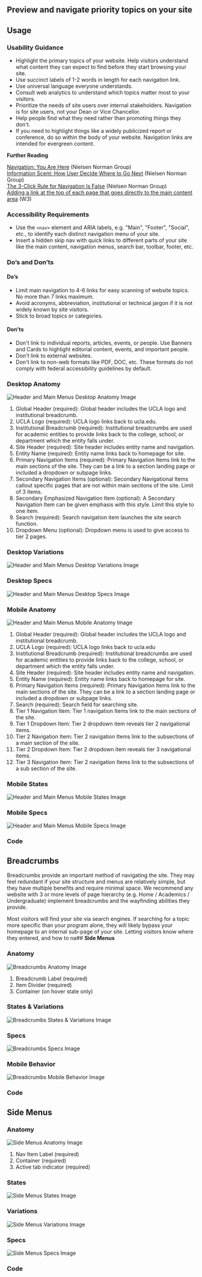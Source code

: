 ## Preview and navigate priority topics on your site

## **Usage**

### **Usability Guidance**

* Highlight the primary topics of your website. Help visitors understand what content they can expect to find before they start browsing your site.
* Use succinct labels of 1-2 words in length for each navigation link.
* Use universal language everyone understands.
* Consult web analytics to understand which topics matter most to your visitors.
* Prioritize the needs of site users over internal stakeholders. Navigation is for site users, not your Dean or Vice Chancellor.
* Help people find what they need rather than promoting things they don't.
* If you need to highlight things like a widely publicized report or conference, do so within the body of your website. Navigation links are intended for evergreen content.

**Further Reading**

[Navigation: You Are Here](https://www.nngroup.com/articles/navigation-you-are-here/) (Nielsen Norman Group)<br>
[Information Scent: How User Decide Where to Go Next](https://www.nngroup.com/articles/information-scent/) (Nielsen Norman Group)<br>
[The 3-Click Rule for Navigation Is False](https://www.nngroup.com/articles/3-click-rule/) (Nielsen Norman Group)<br>
[Adding a link at the top of each page that goes directly to the main content area](https://www.w3.org/TR/WCAG20-TECHS/G1.html) (W3)

### **Accessibility Requirements**

* Use the `<nav>` element and ARIA labels, e.g. "Main", "Footer", "Social", etc., to identify each distinct navigation menu of your site.
* Insert a hidden skip nav with quick links to different parts of your site like the main content, navigation menus, search bar, toolbar, footer, etc.

### **Do’s and Don’ts**

#### **Do’s**

* Limit main navigation to 4-6 links for easy scanning of website topics. No more than 7 links maximum.
* Avoid acronyms, abbreviation, institutional or technical jargon if it is not widely known by site visitors.
* Stick to broad topics or categories.

#### **Don'ts**

* Don't link to individual reports, articles, events, or people. Use Banners and Cards to highlight editorial content, events, and important people.
* Don't link to external websites.
* Don't link to non-web formats like PDF, DOC, etc. These formats do not comply with federal accessibility guidelines by default.

### **Desktop Anatomy**

![Header and Main Menus Desktop Anatomy Image](/build/img/Header/header-desktop-anatomy.jpg)

1. Global Header (required): Global header includes the UCLA logo and institutional breadcrumb.
2. UCLA Logo (required): UCLA logo links back to ucla.edu.
3. Institutional Breadcrumb (required): Institutional breadcrumbs are used for academic entities to provide links back to the college, school, or department which the entity falls under.
4. Site Header (required): Site header includes entity name and navigation.
5. Entity Name (required): Entity name links back to homepage for site.
6. Primary Navigation Items (required): Primary Navigation Items link to the main sections of the site. They can be a link to a section landing page or included a dropdown or subpage links.
7. Secondary Navigation Items (optional): Secondary Navigational Items callout specific pages that are not within main sections of the site. Limit of 3 items.
8. Secondary Emphasized Navigation Item (optional): A Secondary Navigation Item can be given emphasis with this style. Limit this style to one item.
9. Search (required): Search navigation item launches the site search function.
10. Dropdown Menu (optional): Dropdown menu is used to give access to tier 2 pages.

### **Desktop Variations**

![Header and Main Menus Desktop Variations Image](/build/img/Header/header-desktop-states.jpg)  

### **Desktop Specs**

![Header and Main Menus Desktop Specs Image](/build/img/Header/header-desktop-specs.jpg)

### **Mobile Anatomy**

![Header and Main Menus Mobile Anatomy Image](/build/img/Header/header-mobile-anatomy.jpg)


1. Global Header (required): Global header includes the UCLA logo and institutional breadcrumb.
2. UCLA Logo (required): UCLA logo links back to ucla.edu
3. Institutional Breadcrumb (required): Institutional breadcrumbs are used for academic entities to provide links back to the college, school, or department which the entity falls under.
4. Site Header (required): Site header includes entity name and navigation.
5. Entity Name (required): Entity name links back to homepage for site.
6. Primary Navigation Items (required): Primary Navigation Items link to the main sections of the site. They can be a link to a section landing page or included a dropdown or subpage links.
7. Search (required): Search field for searching site.
8. Tier 1 Navigation Item: Tier 1 navigation Items link to the main sections of the site.
9. Tier 1 Dropdown Item: Tier 2 dropdown item reveals tier 2 navigational items.
10. Tier 2 Navigation Item: Tier 2 navigation Items link to the subsections of a main section of the site.
11. Tier 2 Dropdown Item: Tier 2 dropdown item reveals tier 3 navigational items.
12. Tier 3 Navigation Item: Tier 2 navigation Items link to the subsections of a sub section of the site.



### **Mobile States**

![Header and Main Menus Mobile States Image](/build/img/Header/header-mobile-states.jpg)    

### **Mobile Specs**

![Header and Main Menus Mobile Specs Image](/build/img/Header/header-mobile-specs.jpg)

### **Code**

<!--Headers and Main Menus code here, if applicable-->

## **Breadcrumbs**

Breadcrumbs provide an important method of navigating the site. They may feel redundant if your site structure and menus are relatively simple, but they have multiple benefits and require minimal space. We recommend any website with 3 or more levels of page hierarchy (e.g. Home / Academics / Undergraduate) implement breadcrumbs and the wayfinding abilities they provide.

Most visitors will find your site via search engines. If searching for a topic more specific than your program alone, they will likely bypass your homepage to an internal sub-page of your site. Letting visitors know where they entered, and how to na## **Side Menus**

### **Anatomy**

![Breadcrumbs Anatomy Image](/build/img/Breadcrumbs/breadcrumbs-anatomy.jpg)

1. Breadcrumb Label (required)
2. Item Divider (required)
3. Container (on hover state only)


### **States & Variations**

![Breadcrumbs States & Variations Image](/build/img/Breadcrumbs/breadcrumbs-states.jpg)  

### **Specs**

![Breadcrumbs Specs Image](/build/img/Breadcrumbs/breadcrumb-specs.jpg)  

### **Mobile Behavior**

![Breadcrumbs Mobile Behavior Image](/build/img/Breadcrumbs/breadcrumb-mobile-behavior.jpg)   

### **Code**

<!--Breadcrumbs code here, if applicable-->

## **Side Menus**

### **Anatomy**

![Side Menus Anatomy Image](/build/img/Side_Nav/sidenav-anatomy.jpg)

1. Nav Item Label (required)
2. Container (required)
3. Active tab indicator (required)


### **States**

![Side Menus States Image](/build/img/Side_Nav/sidenav-states.jpg)

### **Variations**

![Side Menus Variations Image](/build/img/Side_Nav/sidenav-variations.jpg)

### **Specs**

![Side Menus Specs Image](/build/img/Side_Nav/sidenav-specs.jpg)

### **Code**
<!--Side Menus code here, if applicable-->
